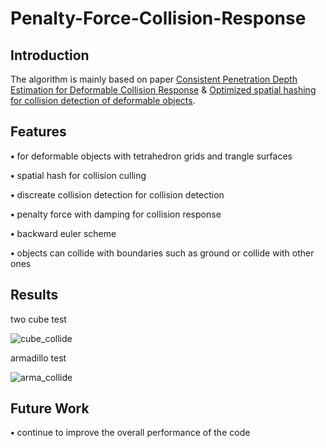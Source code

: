 # Penalty-Force-Collision-Response

## Introduction
The algorithm is mainly based on paper [Consistent Penetration Depth Estimation for Deformable Collision Response](https://cg.informatik.uni-freiburg.de/publications/2004_VMV_penetrationDepth.pdf) & [Optimized spatial hashing for collision detection of deformable objects](https://www.researchgate.net/profile/Matthias-Teschner/publication/2909661_Optimized_Spatial_Hashing_for_Collision_Detection_of_Deformable_Objects/links/54a95f140cf2eecc56e6c2c8/Optimized-Spatial-Hashing-for-Collision-Detection-of-Deformable-Objects.pdf?_tp=eyJjb250ZXh0Ijp7ImZpcnN0UGFnZSI6InB1YmxpY2F0aW9uRGV0YWlsIiwicGFnZSI6InB1YmxpY2F0aW9uRGV0YWlsIn19).

## Features
<p><strong>&bull;</strong> for deformable objects with tetrahedron grids and trangle surfaces <p>

<p><strong>&bull;</strong> spatial hash for collision culling<p> 

<p><strong>&bull;</strong> discreate collision detection for collision detection <p>

<p><strong>&bull;</strong> penalty force with damping for collision response <p>

<p><strong>&bull;</strong> backward euler scheme <p>

<p><strong>&bull;</strong> objects can collide with boundaries such as ground or collide with other ones <p>

## Results

two cube test

![cube_collide](results/cube_collide)

armadillo test

![arma_collide](results/arma_collide)

## Future Work
<p><strong>&bull;</strong> continue to improve the overall performance of the code <p>
